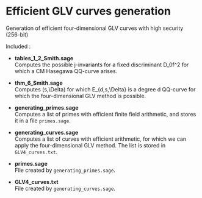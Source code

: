 # Efficient GLV curves generation
Generation of efficient four-dimensional GLV curves with high security (256-bit)

Included :<br>
 - <b>tables_1_2_Smith.sage</b><br> 
 Computes the possible j-invariants for a fixed discriminant D_0f^2 for which a CM Hasegawa QQ-curve arises.
 
 - <b>thm_6_Smith.sage</b><br>
 Computes (s,\Delta) for which E_{d,s,\Delta} is a degree d QQ-curve for which the four-dimensional GLV method is possible.
 
 - <b>generating_primes.sage</b><br> 
 Computes a list of primes with efficient finite field arithmetic, and stores it in a file `primes.sage`.
 
 - <b>generating_curves.sage</b><br>
 Computes a list of curves with efficient arithmetic, for which we can apply the four-dimensional GLV method. The list is stored in
 `GLV4_curves.txt`.

- <b>primes.sage</b><br>
File created by `generating_primes.sage`.

- <b>GLV4_curves.txt</b><br>
File created by `generating_curves.sage`.
